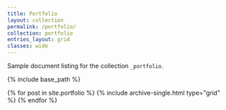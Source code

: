 ```yaml
---
title: Portfolio
layout: collection
permalink: /portfolio/
collection: portfolio
entries_layout: grid
classes: wide
---
```


Sample document listing for the collection `_portfolio`.

{% include base_path %}

<div class="grid__wrapper">
  {% for post in site.portfolio %}
    {% include archive-single.html type="grid" %}
  {% endfor %}
</div>

